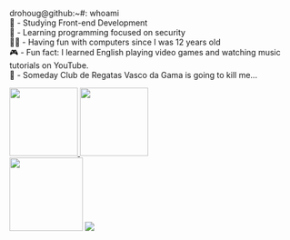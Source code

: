 drohoug@github:~#: whoami <br /> 
👹 - Studying Front-end Development <br /> 
🎃 - Learning programming focused on security         <br />
👨‍💻 - Having fun with computers since I was 12 years old <br /> 
🎮 - Fun fact: I learned English playing video games and watching music tutorials on YouTube. <br /> 
💢 - Someday Club de Regatas Vasco da Gama is going to kill me... <br /> 

<div>
  <a href="https://github.com/drohoug">
  <img height="120em" src="https://github-readme-stats.vercel.app/api?username=drohoug&theme=dark&include_all_commits=true&count_private=true"/>    
  <img height="120em" src="https://github-readme-stats.vercel.app/api/top-langs/?username=drohoug&layout=compact&langs_count=&theme=dark"/>
  </a>
</div>
<div>
  <a href="https://tryhackme.com/p/dhgx"><img width="129em" src='https://img.shields.io/badge/TryHackMe-212C42.svg?style=for-the-badge&logo=TryHackMe&logoColor=white'><a/>
  <a href='https://app.hackthebox.com/users/1138913'><img width="" src='https://img.shields.io/badge/Hack%20The%20Box-9FEF00.svg?style=for-the-badge&logo=Hack-The-Box&logoColor=grey'><a/>
<div/>
